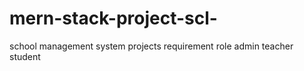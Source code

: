 # mern-stack-project-scl-
 school management system projects
 requirement 
role 
admin 
teacher 
student
